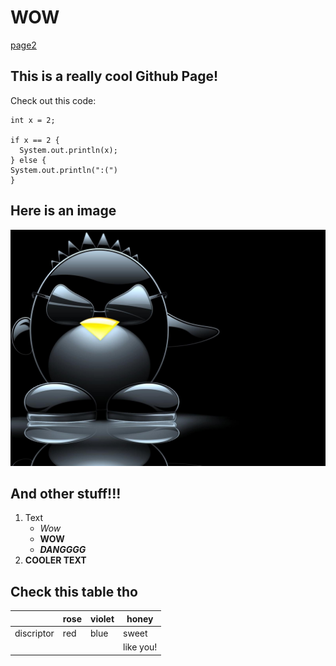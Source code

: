 # WOW
[page2](page2.md)
## This is a really cool Github Page!
Check out this code:
```
int x = 2;

if x == 2 {
  System.out.println(x);
} else {
System.out.println(":(")
}
```

## Here is an image
![Cool Image](oBmHlc-1692761522.jpg "Cool Image")

## And other stuff!!!
1. Text
   - *Wow*
   - **WOW**
   - ***DANGGGG***
3. __COOLER TEXT__

## Check this table tho
| |rose|violet|honey|
|---|---|---|---|
|discriptor|red|blue|sweet|
||||like you!|
